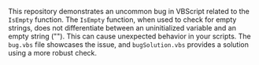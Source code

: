 This repository demonstrates an uncommon bug in VBScript related to the `IsEmpty` function.  The `IsEmpty` function, when used to check for empty strings, does not differentiate between an uninitialized variable and an empty string (""). This can cause unexpected behavior in your scripts.  The `bug.vbs` file showcases the issue, and `bugSolution.vbs` provides a solution using a more robust check.